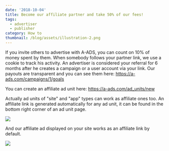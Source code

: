 ```yaml
---
date: '2018-10-04'
title: Become our affiliate partner and take 50% of our fees!
tags:
  - advertiser
  - publisher
category: How to
thumbnail: /blog/assets/illustration-2.png
---
```

If you invite others to advertise with A-ADS, you can count on 10% of money spent by them. When somebody follows your partner link, we use a cookie to track his activity. An advertiser is considered your referral for 6 months after he creates a campaign or a user account via your link. Our payouts are transparent and you can see them here: <https://a-ads.com/campaigns/1/goals>

You can create an affiliate ad unit here: <https://a-ads.com/ad_units/new>

Actually ad units of "site" and "app" types can work as affiliate ones too. An affiliate link is generated automatically for any ad unit, it can be found in the bottom right corner of an ad unit page. 

![](/blog/assets/screenshot-2-.png)

And our affiliate ad displayed on your site works as an affiliate link by default.

![](/blog/assets/screenshot-3-.png)
